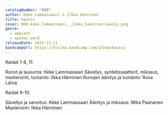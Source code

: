```yaml
---
catalogNumber: "009"
author: Keke Lammassaari & Ilkka Hänninen
title: Kaunis
cover: 009-keke_lammassaari__ilkka_hanninen-kaunis.png
genre:
  - ambient
  - spoken word
releaseDate: 2015-11-11
bandcampUrl: https://hulina.bandcamp.com/album/kaunis
---
```

Raidat 1-8, 11: 

Runot ja lausunta: Keke Lammassaari 
Sävellys, syntetissaattorit, miksaus, masterointi, tuotanto: Ilkka Hänninen 
Runojen äänitys ja tuotanto: Rosa Latva 

Raidat 9-10: 

Sävellys ja sanoitus: Keke Lammassaari 
Äänitys ja miksaus: Mika Paananen 
Masterointi: Ilkka Hänninen